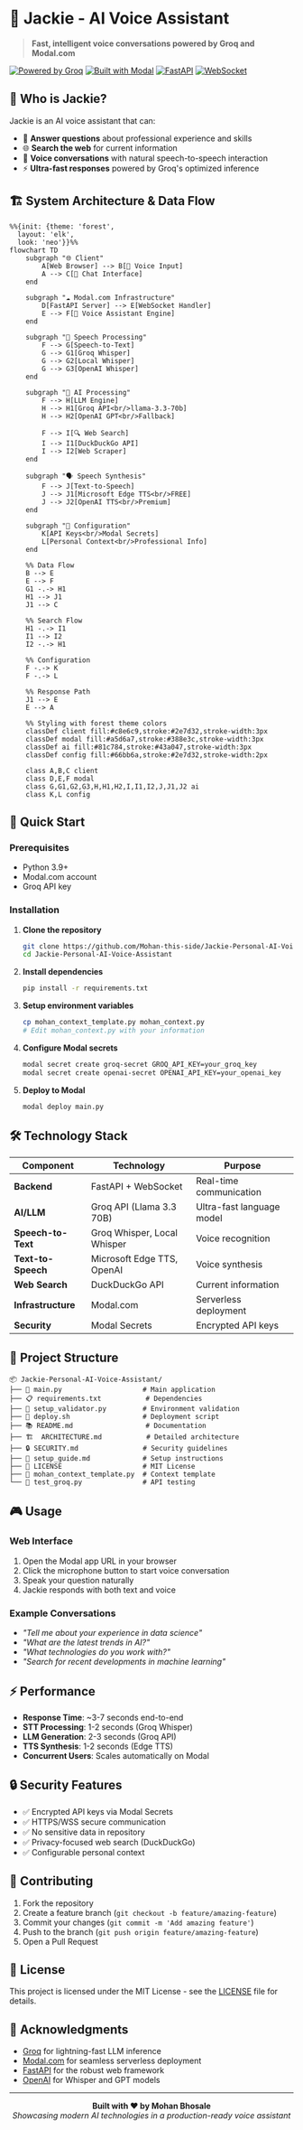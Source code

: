 # 🤖 Jackie - AI Voice Assistant

> **Fast, intelligent voice conversations powered by Groq and Modal.com**

[![Powered by Groq](https://img.shields.io/badge/Powered%20by-Groq-orange)](https://groq.com/)
[![Built with Modal](https://img.shields.io/badge/Deployed%20on-Modal-blue)](https://modal.com/)
[![FastAPI](https://img.shields.io/badge/Framework-FastAPI-green)](https://fastapi.tiangolo.com/)
[![WebSocket](https://img.shields.io/badge/Real--time-WebSocket-red)](https://websockets.readthedocs.io/)

## 🎯 Who is Jackie?

Jackie is an AI voice assistant that can:
- 💬 **Answer questions** about professional experience and skills
- 🌐 **Search the web** for current information
- 🎤 **Voice conversations** with natural speech-to-speech interaction
- ⚡ **Ultra-fast responses** powered by Groq's optimized inference

## 🏗️ System Architecture & Data Flow

```mermaid
%%{init: {theme: 'forest',
  layout: 'elk',
  look: 'neo'}}%%
flowchart TD
    subgraph "🌐 Client"
        A[Web Browser] --> B[🎤 Voice Input]
        A --> C[💬 Chat Interface]
    end
    
    subgraph "☁️ Modal.com Infrastructure"
        D[FastAPI Server] --> E[WebSocket Handler]
        E --> F[🧠 Voice Assistant Engine]
    end
    
    subgraph "🎤 Speech Processing"
        F --> G[Speech-to-Text]
        G --> G1[Groq Whisper]
        G --> G2[Local Whisper]
        G --> G3[OpenAI Whisper]
    end
    
    subgraph "🤖 AI Processing"
        F --> H[LLM Engine]
        H --> H1[Groq API<br/>llama-3.3-70b]
        H --> H2[OpenAI GPT<br/>Fallback]
        
        F --> I[🔍 Web Search]
        I --> I1[DuckDuckGo API]
        I --> I2[Web Scraper]
    end
    
    subgraph "🗣️ Speech Synthesis"
        F --> J[Text-to-Speech]
        J --> J1[Microsoft Edge TTS<br/>FREE]
        J --> J2[OpenAI TTS<br/>Premium]
    end
    
    subgraph "🔐 Configuration"
        K[API Keys<br/>Modal Secrets]
        L[Personal Context<br/>Professional Info]
    end
    
    %% Data Flow
    B --> E
    E --> F
    G1 -.-> H1
    H1 --> J1
    J1 --> C
    
    %% Search Flow
    H1 -.-> I1
    I1 --> I2
    I2 -.-> H1
    
    %% Configuration
    F -.-> K
    F -.-> L
    
    %% Response Path
    J1 --> E
    E --> A
    
    %% Styling with forest theme colors
    classDef client fill:#c8e6c9,stroke:#2e7d32,stroke-width:3px
    classDef modal fill:#a5d6a7,stroke:#388e3c,stroke-width:3px
    classDef ai fill:#81c784,stroke:#43a047,stroke-width:3px
    classDef config fill:#66bb6a,stroke:#2e7d32,stroke-width:2px
    
    class A,B,C client
    class D,E,F modal
    class G,G1,G2,G3,H,H1,H2,I,I1,I2,J,J1,J2 ai
    class K,L config
```

## 🚀 Quick Start

### Prerequisites
- Python 3.9+
- Modal.com account
- Groq API key

### Installation

1. **Clone the repository**
   ```bash
   git clone https://github.com/Mohan-this-side/Jackie-Personal-AI-Voice-Assistant.git
   cd Jackie-Personal-AI-Voice-Assistant
   ```

2. **Install dependencies**
   ```bash
   pip install -r requirements.txt
   ```

3. **Setup environment variables**
   ```bash
   cp mohan_context_template.py mohan_context.py
   # Edit mohan_context.py with your information
   ```

4. **Configure Modal secrets**
   ```bash
   modal secret create groq-secret GROQ_API_KEY=your_groq_key
   modal secret create openai-secret OPENAI_API_KEY=your_openai_key
   ```

5. **Deploy to Modal**
   ```bash
   modal deploy main.py
   ```

## 🛠️ Technology Stack

| Component | Technology | Purpose |
|-----------|------------|---------|
| **Backend** | FastAPI + WebSocket | Real-time communication |
| **AI/LLM** | Groq API (Llama 3.3 70B) | Ultra-fast language model |
| **Speech-to-Text** | Groq Whisper, Local Whisper | Voice recognition |
| **Text-to-Speech** | Microsoft Edge TTS, OpenAI | Voice synthesis |
| **Web Search** | DuckDuckGo API | Current information |
| **Infrastructure** | Modal.com | Serverless deployment |
| **Security** | Modal Secrets | Encrypted API keys |

## 📁 Project Structure

```
📦 Jackie-Personal-AI-Voice-Assistant/
├── 🐍 main.py                    # Main application
├── 📋 requirements.txt           # Dependencies
├── 🔧 setup_validator.py         # Environment validation
├── 🚀 deploy.sh                  # Deployment script
├── 📚 README.md                  # Documentation
├── 🏗️  ARCHITECTURE.md           # Detailed architecture
├── 🔒 SECURITY.md                # Security guidelines
├── 📖 setup_guide.md             # Setup instructions
├── 📄 LICENSE                    # MIT License
├── 🔐 mohan_context_template.py  # Context template
└── 🧪 test_groq.py               # API testing
```

## 🎮 Usage

### Web Interface
1. Open the Modal app URL in your browser
2. Click the microphone button to start voice conversation
3. Speak your question naturally
4. Jackie responds with both text and voice

### Example Conversations
- *"Tell me about your experience in data science"*
- *"What are the latest trends in AI?"*
- *"What technologies do you work with?"*
- *"Search for recent developments in machine learning"*

## ⚡ Performance

- **Response Time**: ~3-7 seconds end-to-end
- **STT Processing**: 1-2 seconds (Groq Whisper)
- **LLM Generation**: 2-3 seconds (Groq API)
- **TTS Synthesis**: 1-2 seconds (Edge TTS)
- **Concurrent Users**: Scales automatically on Modal

## 🔒 Security Features

- ✅ Encrypted API keys via Modal Secrets
- ✅ HTTPS/WSS secure communication
- ✅ No sensitive data in repository
- ✅ Privacy-focused web search (DuckDuckGo)
- ✅ Configurable personal context

## 🤝 Contributing

1. Fork the repository
2. Create a feature branch (`git checkout -b feature/amazing-feature`)
3. Commit your changes (`git commit -m 'Add amazing feature'`)
4. Push to the branch (`git push origin feature/amazing-feature`)
5. Open a Pull Request

## 📄 License

This project is licensed under the MIT License - see the [LICENSE](LICENSE) file for details.

## 🙏 Acknowledgments

- [Groq](https://groq.com/) for lightning-fast LLM inference
- [Modal.com](https://modal.com/) for seamless serverless deployment
- [FastAPI](https://fastapi.tiangolo.com/) for the robust web framework
- [OpenAI](https://openai.com/) for Whisper and GPT models

---

<div align="center">
<strong>Built with ❤️ by Mohan Bhosale</strong><br/>
<em>Showcasing modern AI technologies in a production-ready voice assistant</em>
</div> 